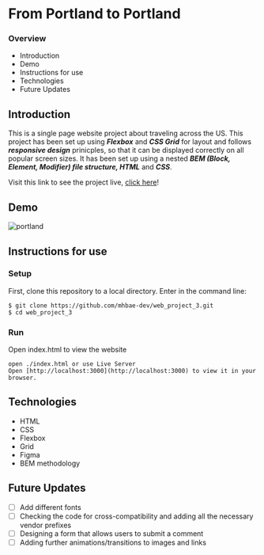 # From Portland to Portland

### Overview
* Introduction
* Demo
* Instructions for use
* Technologies
* Future Updates

## Introduction

This is a single page website project about traveling across the US. This project has been set up using ***Flexbox*** and ***CSS Grid*** for layout and follows ***responsive design*** prinicples, so that it can be displayed correctly on all popular screen sizes. It has been set up using a nested ***BEM (Block, Element, Modifier) file structure, HTML*** and ***CSS***.

Visit this link to see the project live, [click here](https://mhbae-dev.github.io/web_project_3/)!

## Demo

![portland](https://user-images.githubusercontent.com/41869496/156927689-ecc56183-7f33-4cc0-b466-e3dbff518315.gif)

## Instructions for use

### Setup
First, clone this repository to a local directory. Enter in the command line:
```
$ git clone https://github.com/mhbae-dev/web_project_3.git
$ cd web_project_3
```
### Run
Open index.html to view the website
```
open ./index.html or use Live Server
Open [http://localhost:3000](http://localhost:3000) to view it in your browser.
```
## Technologies
- HTML
- CSS
- Flexbox
- Grid
- Figma
- BEM methodology

## Future Updates

- [ ] Add different fonts
- [ ] Checking the code for cross-compatibility and adding all the necessary vendor prefixes
- [ ] Designing a form that allows users to submit a comment
- [ ] Adding further animations/transitions to images and links

